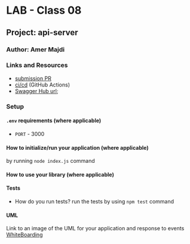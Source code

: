 
# LAB - Class 08

## Project: api-server

### Author: Amer Majdi
### Links and Resources

- [submission PR](https://github.com/Amer-401-advanced-javascript/api-server/pull/2)
- [ci/cd](https://github.com/Amer-401-advanced-javascript/api-server/actions) (GitHub Actions)
- [Swagger Hub url](https://app.swaggerhub.com/apis/Amer-bit/api-server2/0.1);
<!-- - [back-end server url](http://xyz.com) (when applicable) -->
<!-- - [front-end application](http://xyz.com) (when applicable) -->

### Setup

#### `.env` requirements (where applicable)

<!-- i.e. -->

- `PORT` - 3000
<!-- - `MONGODB_URI` - URL to the running mongo instance/db -->

#### How to initialize/run your application (where applicable)

<!-- - e.g. `npm start` -->
by running `node index.js` command


#### How to use your library (where applicable)

#### Tests

- How do you run tests? run the tests by using `npm test` command
<!-- - Any tests of note? -->
<!-- - Describe any tests that you did not complete, skipped, etc -->

#### UML

Link to an image of the UML for your application and response to events
[WhiteBoarding](https://drive.google.com/file/d/1PB9LbmW3NRP9VlKhp5t-oNkzcdnyJsEz/view?usp=sharing)
